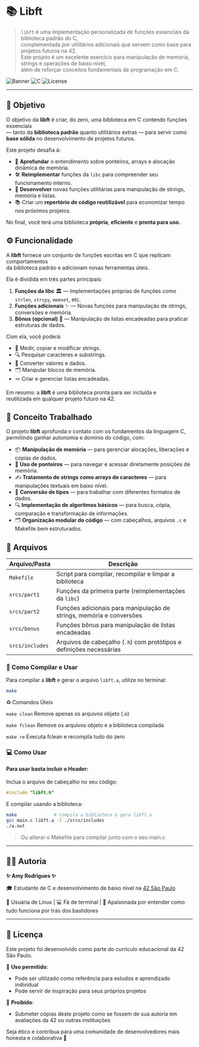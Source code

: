 # 📚 Libft

> `libft` é uma implementação personalizada de funções essenciais da biblioteca padrão do C,  
> complementada por utilitários adicionais que servem como base para projetos futuros na 42.  
> Este projeto é um excelente exercício para manipulação de memória, strings e operações de baixo nível,  
> além de reforçar conceitos fundamentais de programação em C.

![Banner](https://img.shields.io/badge/Project-libft-blueviolet) ![C](https://img.shields.io/badge/Language-C-red) ![License](https://img.shields.io/badge/License-MIT-green)

---

## 🎯 Objetivo

O objetivo da **libft** é criar, do zero, uma biblioteca em C contendo funções essenciais  
— tanto da **biblioteca padrão** quanto utilitários extras — para servir como  
**base sólida** no desenvolvimento de projetos futuros.  

Este projeto desafia á:
- 🧠 **Aprofundar** o entendimento sobre ponteiros, arrays e alocação dinâmica de memória.  
- 🛠 **Reimplementar** funções da `libc` para compreender seu funcionamento interno.  
- 🚀 **Desenvolver** novas funções utilitárias para manipulação de strings, memória e listas.  
- 📚 Criar um **repertório de código reutilizável** para economizar tempo nos próximos projetos.  

No final, você terá uma biblioteca **própria**, **eficiente** e **pronta para uso.**

## ⚙️ Funcionalidade

A **libft** fornece um conjunto de funções escritas em C que replicam comportamentos  
da biblioteca padrão e adicionam novas ferramentas úteis.  

Ela é dividida em três partes principais:  
1. **Funções da libc** 🏛 — Implementações próprias de funções como `strlen`, `strcpy`, `memset`, etc.  
2. **Funções adicionais** ✨ — Novas funções para manipulação de strings, conversões e memória.  
3. **Bônus (opcional)** 🧩 — Manipulação de listas encadeadas para praticar estruturas de dados.  

Com ela, você poderá:
- 📏 Medir, copiar e modificar strings.
- 🔍 Pesquisar caracteres e substrings.
- 🧮 Converter valores e dados.
- 🗂 Manipular blocos de memória.
- 🪢 Criar e gerenciar listas encadeadas.

Em resumo: a **libft** é uma biblioteca pronta para ser incluída e  
reutilizada em qualquer projeto futuro na 42.


## 🧩 Conceito Trabalhado

O projeto **libft** aprofunda o contato com os fundamentos da linguagem C,  
permitindo ganhar autonomia e domínio do código, com:

- 📦 **Manipulação de memória** — para gerenciar alocações, liberações e cópias de dados.  
- 🧭 **Uso de ponteiros** — para navegar e acessar diretamente posições de memória.  
- ✍ **Tratamento de strings como arrays de caracteres** — para manipulações textuais em baixo nível.  
- 🔄 **Conversão de tipos** — para trabalhar com diferentes formatos de dados.  
- 🔍 **Implementação de algoritmos básicos** — para busca, cópia, comparação e transformação de informações.  
- 🗂 **Organização modular do código** — com cabeçalhos, arquivos `.c` e Makefile bem estruturados.  

## 📂 Arquivos

| Arquivo/Pasta      | Descrição                                                                 |
|--------------------|---------------------------------------------------------------------------|
| `Makefile`         | Script para compilar, recompilar e limpar a biblioteca                    |
| `srcs/part1`       | Funções da primeira parte (reimplementações da `libc`)                    |
| `srcs/part2`       | Funções adicionais para manipulação de strings, memória e conversões      |
| `srcs/bonus`       | Funções bônus para manipulação de listas encadeadas                       |
| `srcs/includes`    | Arquivos de cabeçalho (`.h`) com protótipos e definições necessárias       |


### 🔧 Como Compilar e Usar

Para compilar a **libft** e gerar o arquivo `libft.a`, utilize no terminal:
```bash
make
```
♻️ Comandos Úteis

`make clean`	Remove apenas os arquivos objeto (.o)

`make fclean`	Remove os arquivos objeto e a biblioteca compilada

`make re`	Executa fclean e recompila tudo do zero

### 💻 Como Usar

#### Para usar basta incluir o Header:
Inclua o arquivo de cabeçalho no seu código:
```C
#include "libft.h"
```
E compilar usando a biblioteca:
```bash
make              # Compila a biblioteca e gera libft.a
gcc main.c libft.a -I ./srcs/includes
./a.out
```
> Ou alterar o Makefile para compilar junto com o seu main.c
---

## 👩‍💻 Autoria

**✨ Amy Rodrigues ✨** 

🎓 Estudante de C e desenvolvimento de baixo nível na [42 São Paulo](https://www.42sp.org.br/)

🐧 Usuária de Linux | 💻 Fã de terminal | 🎯 Apaixonada por entender como tudo funciona por trás dos bastidores

---

## 📎 Licença

Este projeto foi desenvolvido como parte do currículo educacional da 42 São Paulo.

📘 **Uso permitido**:
- Pode ser utilizado como referência para estudos e aprendizado individual
- Pode servir de inspiração para seus próprios projetos

🚫 **Proibido**:
- Submeter cópias deste projeto como se fossem de sua autoria em avaliações da 42 ou outras instituições

Seja ético e contribua para uma comunidade de desenvolvedores mais honesta e colaborativa 🤝
